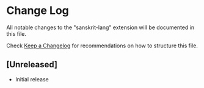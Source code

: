 # Change Log

All notable changes to the "sanskrit-lang" extension will be documented in this file.

Check [Keep a Changelog](http://keepachangelog.com/) for recommendations on how to structure this file.

## [Unreleased]

- Initial release